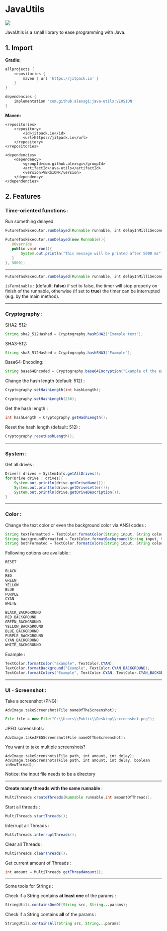 # JavaUtils

[![](https://jitpack.io/v/alexsgi/java-utils.svg)](https://jitpack.io/#alexsgi/java-utils)

JavaUtils is a small library to ease programming with Java.

## 1. Import

**Gradle:**

```gradle
allprojects {
	repositories {
		maven { url 'https://jitpack.io' }
	}
}
```

```gradle
dependencies {
	implementation 'com.github.alexsgi:java-utils:VERSION'
}
```

**Maven:**

```maven
<repositories>
	<repository>
		<id>jitpack.io</id>
		<url>https://jitpack.io</url>
	</repository>
</repositories>
```

```maven
<dependencies>
	<dependency>
	    <groupId>com.github.alexsgi</groupId>
	    <artifactId>java-utils</artifactId>
	    <version>VERSION</version>
	</dependency>
</dependencies>
```

## 2. Features

### Time-oriented functions :

Run something delayed:

 ```java
FutureTaskExecutor.runDelayed(Runnable runnable, int delayInMilliSeconds);
```

 ```java
FutureTaskExecutor.runDelayed(new Runnable(){
    @Override
    public void run(){
        System.out.println("This message will be printed after 5000 ms");
    }
}, 5000);
```

____________________

```java
FutureTaskExecutor.runDelayed(Runnable runnable, int delayInMilliSeconds, boolean isTerminable);
```

```isTerminable``` : (default: **false**) if set to false, the timer will stop properly on finish of the runnable,
otherwise (if set to **true**) the timer can be interrupted (e.g. by the main method).

---

### Cryptography :

SHA2-512:

```java
String sha2_512Hashed = Cryptography.hashSHA2("Example text");
```

SHA3-512:

```java
String sha3_512Hashed = Cryptography.hashSHA3("Example");
```

Base64-Encoding:

```java
String base64Encoded = Cryptography.base64Encryption("Example of the example");
```

Change the hash length (default: 512) :

```java
Cryptography.setHashLength(int hashLength);
```

```java
Cryptography.setHashLength(256);
```

Get the hash length :

```java
int hashLength = Cryptography.getHashLength();
```

Reset the hash length (default: 512) :

```java
Cryptography.resetHashLength();
```
---

### System :

Get all drives :

```java
Drive[] drives = SystemInfo.getAllDrives();
for(Drive drive : drives){
    System.out.println(drive.getDriveName());
    System.out.println(drive.getDriveLetter());
    System.out.println(drive.getDriveDescription());
}
```

---

### Color :

Change the text color or even the background color via ANSI codes :

```java
String textFormatted = TextColor.formatColor(String input, String color);
String backgroundFormatted = TextColor.formatBackground(String input, String backgroundColor);
String bothFormated = TextColor.formatColors(String input, String color, String backgroundColor);
```

Following options are available :

```java
RESET

BLACK
RED
GREEN
YELLOW
BLUE
PURPLE
CYAN
WHITE

BLACK_BACKGROUND
RED_BACKGROUND
GREEN_BACKGROUND
YELLOW_BACKGROUND
BLUE_BACKGROUND
PURPLE_BACKGROUND
CYAN_BACKGROUND
WHITE_BACKGROUND
```

Example :

```java
TextColor.formatColor("Example", TextColor.CYAN);
TextColor.formatBackground("Example", TextColor.CYAN_BACKGROUND);
TextColor.formatColors("Example", TextColor.CYAN, TextColor.CYAN_BACKGROUND);
```

---

### UI - Screenshot :

Take a screenshot (PNG):

```
AdvImage.takeScreenshot(File nameOfTheScreenshot);
```

```java
File file = new File("C:\\Users\\Public\\Desktop\\screenshot.png");
```

JPEG screenshots:

```
AdvImage.takeJPEGScreenshot(File nameOfTheScreenshot);
```
You want to take multiple screenshots?
```
AdvImage.takeScrenshots(File path, int amount, int delay);
AdvImage.takeScrenshots(File path, int amount, int delay, boolean inNewThread);
```

Notice: the input file needs to be a directory 

---

**Create many threads with the same runnable** :

```java
MultiThreads.createThreads(Runnable runnable,int amountOfThreads);
```

Start all threads :

```java
MultiThreads.startThreads();
```

Interrupt all Threads :

```java
MultiThreads.interruptThreads();
```

Clear all Threads :

```java
MultiThreads.clearThreads();
```

Get current amount of Threads :

```java
int amount = MultiThreads.getThreadAmount();
```

---
Some tools for Strings :

Check if a String contains **at least one** of the params :

```java
StringUtils.containsOneOf(String src, String...params);
```

Check if a String contains **all** of the params :

```java
StringUtils.containsAll(String src, String...params)
```
